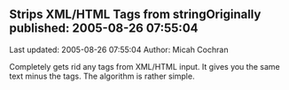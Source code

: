 ## Strips XML/HTML Tags from stringOriginally published: 2005-08-26 07:55:04 
Last updated: 2005-08-26 07:55:04 
Author: Micah Cochran 
 
Completely gets rid any tags from XML/HTML input. It gives you the same text minus the tags. The algorithm is rather simple.